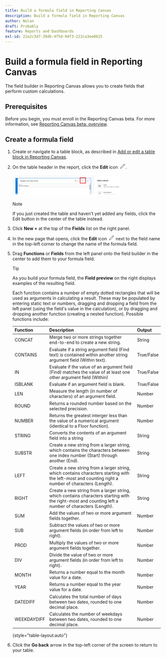 ```yaml
---
title: Build a formula field in Reporting Canvas
description: Build a formula field in Reporting Canvas
author: Nolan
draft: Probably
feature: Reports and Dashboards
exl-id: 22a2c3d7-39db-4f5d-94f3-222ca3ee0615
---
```


# Build a formula field in Reporting Canvas

The field builder in Reporting Canvas allows you to create fields that perform custom calculations.

## Prerequisites

Before you begin, you must enroll in the Reporting Canvas beta. For more information, see [Reporting Canvas beta: overview](/help/quicksilver/product-announcements/betas/reporting-canvas-beta/reporting-canvas-beta-overview.md).

## Create a formula field

1. Create or navigate to a table block, as described in [Add or edit a table block in Reporting Canvas](../../../reports-and-dashboards/reporting-canvas/table-blocks/add-or-edit-report-table.md).
1. On the table header in the report, click the **Edit** icon ![](assets/edit-icon.png).

   ![](assets/edit-icon-table-header-350x71.png)

   >[!NOTE]
   >
   >If you just created the table and haven't yet added any fields, click the Edit button in the center of the table instead.

1. Click **New +** at the top of the **Fields** list on the right panel.
1. In the new page that opens, click the **Edit** icon ![](assets/edit-icon.png) next to the field name in the top-left corner to change the name of the formula field.
1. Drag **Functions** or **Fields** from the left panel onto the field builder in the center to add them to your formula field.


   >[!TIP]
   >
   >As you build your formula field, the **Field preview** on the right displays examples of the resulting field.

   Each function contains a number of empty dotted rectangles that will be used as arguments in calculating a result. These may be populated by entering static text or numbers, dragging and dropping a field from the left panel (using the field's value in the calculation), or by dragging and dropping another function (creating a nested function). Possible functions include:

   | Function |Description |Output |
   |---|---|---|
   | CONCAT |Merge two or more strings together end-to-end to create a new string. |String |
   | CONTAINS |Evaluate if a string argument field (Find text) is contained within another string argument field (Within text). |True/False |
   | IN |Evaluate if the value of an argument field (Find) matches the value of at least one other argument field (Within) |True/False |
   | ISBLANK |Evaluate if an argument field is blank. |True/False |
   | LEN |Measure the length (in number of characters) of an argument field. |Number |
   | ROUND |Returns a rounded number based on the selected precision. |Number |
   | NUMBER |Returns the greatest interger less than the value of a numerical argument (identical to a Floor function). |Number |
   | STRING |Converts the contents of an argument field into a string |String |
   | SUBSTR |Create a new string from a larger string, which contains the characters between one index number (Start) through another (End). |String |
   | LEFT |Create a new string from a larger string, which contains characters starting with the left-most and counting right a number of characters (Length). |String |
   | RIGHT |Create a new string from a larger string, which contains characters starting with the right-most and counting left a number of characters (Length). |String |
   | SUM |Add the values of two or more argument fields together. |Number |
   | SUB |Subtract the values of two or more argument fields (in order from left to right). |Number |
   | PROD |Multiply the values of two or more argument fields together. |Number |
   | DIV |Divide the value of two or more argument fields (in order from left to right). |Number |
   | MONTH |Returns a number equal to the month value for a date. |Number |
   | YEAR |Returns a number equal to the year value for a date. |Number |
   | DATEDIFF |Calculates the total number of days between two dates, rounded to one decimal place. |Number |
   | WEEKDAYDIFF |Calculates the number of weekdays between two dates, rounded to one decimal place. |Number |   

   {style="table-layout:auto"}

1. Click the **Go back** arrow in the top-left corner of the screen to return to your table.
